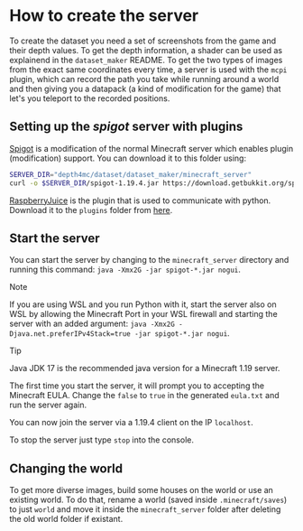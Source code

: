 # How to create the server

To create the dataset you need a set of screenshots from the game and their depth values. To get the depth information, a shader can be used as explainend in the `dataset_maker` README. To get the two types of images from the exact same coordinates every time, a server is used with the `mcpi` plugin, which can record the path you take while running around a world and then giving you a datapack (a kind of modification for the game) that let's you teleport to the recorded positions.

## Setting up the *spigot* server with plugins

[Spigot](https://getbukkit.org/download/spigot) is a modification of the normal Minecraft server which enables plugin (modification) support. You can download it to this folder using:

```bash
SERVER_DIR="depth4mc/dataset/dataset_maker/minecraft_server"
curl -o $SERVER_DIR/spigot-1.19.4.jar https://download.getbukkit.org/spigot/spigot-1.19.4.jar
```

[RaspberryJuice](https://www.spigotmc.org/resources/raspberryjuice.22724/update?update=302507) is the plugin that is used to communicate with python. Download it to the `plugins` folder from [here](https://www.spigotmc.org/resources/raspberryjuice.22724/download?version=312696).

## Start the server

You can start the server by changing to the `minecraft_server` directory and running this command: ```java -Xmx2G -jar spigot-*.jar nogui```.

> [!NOTE]
> If you are using WSL and you run Python with it, start the server also on WSL by allowing the Minecraft Port in your WSL firewall and starting the server with an added argument: ```java -Xmx2G -Djava.net.preferIPv4Stack=true -jar spigot-*.jar nogui```.

> [!TIP]
> Java JDK 17 is the recommended java version for a Minecraft 1.19 server.

The first time you start the server, it will prompt you to accepting the Minecraft EULA. Change the `false` to `true` in the generated `eula.txt` and run the server again.

You can now join the server via a 1.19.4 client on the IP `localhost`.

To stop the server just type `stop` into the console.

## Changing the world

To get more diverse images, build some houses on the world or use an existing world. To do that, rename a world (saved inside `.minecraft/saves`) to just `world` and move it inside the `minecraft_server` folder after deleting the old world folder if existant.
